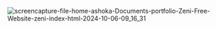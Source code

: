 ![screencapture-file-home-ashoka-Documents-portfolio-Zeni-Free-Website-zeni-index-html-2024-10-06-09_16_31](https://github.com/user-attachments/assets/8afad68d-1c68-4e72-8241-922378e2139d)
